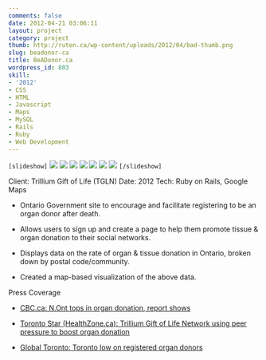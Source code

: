 ```yaml
---
comments: false
date: 2012-04-21 03:06:11
layout: project
category: project
thumb: http://ruten.ca/wp-content/uploads/2012/04/bad-thumb.png
slug: beadonor-ca
title: BeADonor.ca
wordpress_id: 803
skill:
- '2012'
- CSS
- HTML
- Javascript
- Maps
- MySQL
- Rails
- Ruby
- Web Development
---
```


`[slideshow]`
![](http://ruten.ca/wp-content/uploads/2012/04/cropped1.jpg)
![](http://ruten.ca/wp-content/uploads/2012/04/cropped2.jpg)
![](http://ruten.ca/wp-content/uploads/2012/04/cropped3.jpg)
![](http://ruten.ca/wp-content/uploads/2012/04/cropped4.jpg)
![](http://ruten.ca/wp-content/uploads/2012/04/cropped5.jpg)
![](http://ruten.ca/wp-content/uploads/2012/04/cropped6.jpg)
![](http://ruten.ca/wp-content/uploads/2012/04/cropped7.jpg)
`[/slideshow]`

Client: Trillium Gift of Life (TGLN)
Date: 2012
Tech: Ruby on Rails, Google Maps



	
  * Ontario Government site to encourage and facilitate registering to be an organ donor after death.

	
  * Allows users to sign up and create a page to help them promote tissue & organ donation to their social networks.

	
  * Displays data on the rate of organ & tissue donation in Ontario, broken down by postal code/community.

	
  * Created a map-based visualization of the above data.


Press Coverage

	
  * [CBC.ca: N.Ont tops in organ donation, report shows](http://www.cbc.ca/news/canada/sudbury/story/2012/04/20/sby-organ-donation.html)

	
  * [Toronto Star (HealthZone.ca): Trillium Gift of Life Network using peer pressure to boost organ donation](http://www.healthzone.ca/health/newsfeatures/article/1163983--trillium-gift-of-life-network-using-peer-pressure-to-boost-organ-donation)

	
  * [Global Toronto: Toronto low on registered organ donors](http://www.globaltoronto.com/organ+donors+low/6442625268/story.html)


